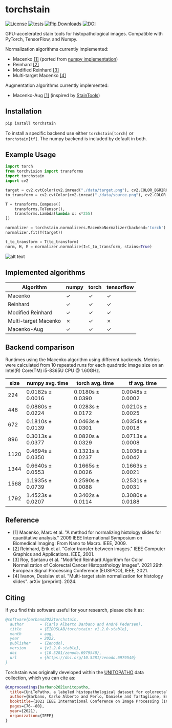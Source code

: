 # torchstain

[![License](https://img.shields.io/badge/License-MIT-green.svg)](https://opensource.org/licenses/MIT)
[![tests](https://github.com/EIDOSLAB/torchstain/workflows/tests/badge.svg)](https://github.com/EIDOSLAB/torchstain/actions)
[![Pip Downloads](https://img.shields.io/pypi/dm/torchstain?label=pip%20downloads&logo=python)](https://pypi.org/project/torchstain/)
[![DOI](https://zenodo.org/badge/DOI/10.5281/zenodo.7692014.svg)](https://doi.org/10.5281/zenodo.7692014)

GPU-accelerated stain tools for histopathological images. Compatible with PyTorch, TensorFlow, and Numpy.

Normalization algorithms currently implemented:
- Macenko [\[1\]](#reference) (ported from [numpy implementation](https://github.com/schaugf/HEnorm_python))
- Reinhard [\[2\]](#reference)
- Modified Reinhard [\[3\]](#reference)
- Multi-target Macenko [\[4\]](#reference)

Augmentation algorithms currently implemented:
- Macenko-Aug [\[1\]](#reference) (inspired by [StainTools](https://github.com/Peter554/StainTools))

## Installation

```bash
pip install torchstain
```

To install a specific backend use either ```torchstain[torch]``` or ```torchstain[tf]```. The numpy backend is included by default in both.

## Example Usage

```python
import torch
from torchvision import transforms
import torchstain
import cv2

target = cv2.cvtColor(cv2.imread("./data/target.png"), cv2.COLOR_BGR2RGB)
to_transform = cv2.cvtColor(cv2.imread("./data/source.png"), cv2.COLOR_BGR2RGB)

T = transforms.Compose([
    transforms.ToTensor(),
    transforms.Lambda(lambda x: x*255)
])

normalizer = torchstain.normalizers.MacenkoNormalizer(backend='torch')
normalizer.fit(T(target))

t_to_transform = T(to_transform)
norm, H, E = normalizer.normalize(I=t_to_transform, stains=True)
```

![alt text](data/result.png)

## Implemented algorithms

| Algorithm | numpy | torch | tensorflow |
|-|-|-|-|
| Macenko | &check; | &check; | &check; |
| Reinhard | &check; | &check; | &check; |
| Modified Reinhard | &check; | &check; | &check; |
| Multi-target Macenko | &cross; | &check; | &cross; |
| Macenko-Aug | &check; | &check; | &check; |

## Backend comparison

Runtimes using the Macenko algorithm using different backends. Metrics were calculated from 10 repeated runs for each quadratic image size on an Intel(R) Core(TM) i5-8365U CPU @ 1.60GHz.

|   size | numpy avg. time   | torch avg. time   | tf avg. time     |
|--------|-------------------|-------------------|------------------|
|    224 | 0.0182s ± 0.0016  | 0.0180s ± 0.0390  | 0.0048s ± 0.0002 |
|    448 | 0.0880s ± 0.0224  | 0.0283s ± 0.0172  | 0.0210s ± 0.0025 |
|    672 | 0.1810s ± 0.0139  | 0.0463s ± 0.0301  | 0.0354s ± 0.0018 |
|    896 | 0.3013s ± 0.0377  | 0.0820s ± 0.0329  | 0.0713s ± 0.0008 |
|   1120 | 0.4694s ± 0.0350  | 0.1321s ± 0.0237  | 0.1036s ± 0.0042 |
|   1344 | 0.6640s ± 0.0553  | 0.1665s ± 0.0026  | 0.1663s ± 0.0021 |
|   1568 | 1.1935s ± 0.0739  | 0.2590s ± 0.0088  | 0.2531s ± 0.0031 |
|   1792 | 1.4523s ± 0.0207  | 0.3402s ± 0.0114  | 0.3080s ± 0.0188 |

## Reference

- [1] Macenko, Marc et al. "A method for normalizing histology slides for quantitative analysis." 2009 IEEE International Symposium on Biomedical Imaging: From Nano to Macro. IEEE, 2009.
- [2] Reinhard, Erik et al. "Color transfer between images." IEEE Computer Graphics and Applications. IEEE, 2001.
- [3] Roy, Santanu et al. "Modified Reinhard Algorithm for Color Normalization of Colorectal Cancer Histopathology Images". 2021 29th European Signal Processing Conference (EUSIPCO), IEEE, 2021.
- [4] Ivanov, Desislav et al. "Multi-target stain normalization for histology slides". arXiv (preprint). 2024.

## Citing

If you find this software useful for your research, please cite it as: 

```bibtex
@software{barbano2022torchstain,
  author       = {Carlo Alberto Barbano and André Pedersen},
  title        = {EIDOSLAB/torchstain: v1.2.0-stable},
  month        = aug,
  year         = 2022,
  publisher    = {Zenodo},
  version      = {v1.2.0-stable},
  doi          = {10.5281/zenodo.6979540},
  url          = {https://doi.org/10.5281/zenodo.6979540}
}
```

Torchstain was originally developed within the [UNITOPATHO](https://github.com/EIDOSLAB/UNITOPATHO) data collection, which you can cite as:

```bibtex
@inproceedings{barbano2021unitopatho,
  title={UniToPatho, a labeled histopathological dataset for colorectal polyps classification and adenoma dysplasia grading},
  author={Barbano, Carlo Alberto and Perlo, Daniele and Tartaglione, Enzo and Fiandrotti, Attilio and Bertero, Luca and Cassoni, Paola and Grangetto, Marco},
  booktitle={2021 IEEE International Conference on Image Processing (ICIP)},
  pages={76--80},
  year={2021},
  organization={IEEE}
}
```
